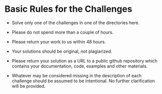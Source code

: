 # Basic Rules for the Challenges 

* Solve only one of the challenges in one of the directories here. 

* Please do not spend more than a couple of hours. 

* Please return your work to us within 48 hours.

* Your solutions should be original, not plagiarized. 

* Please return your solution as a URL to a public github repository which contains your documentation, code, examples and other materials. 

* Whatever may be considered missing in the description of each challenge should be assumed to be intentional.  No further clarification will be provided.
